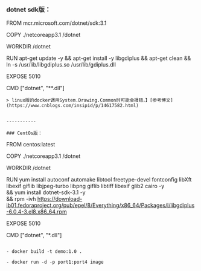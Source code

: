 ### dotnet sdk版：
FROM  mcr.microsoft.com/dotnet/sdk:3.1

COPY ./netcoreapp3.1 /dotnet

WORKDIR /dotnet

RUN apt-get update -y && apt-get install -y libgdiplus && apt-get clean && ln -s /usr/lib/libgdiplus.so /usr/lib/gdiplus.dll

EXPOSE 5010

CMD ["dotnet", "**.dll"]
```
> linux版的docker调用System.Drawing.Common时可能会报错，】[参考博文](https://www.cnblogs.com/insipid/p/14617582.html)


-----------

### CentOs版：
```
FROM centos:latest

COPY ./netcoreapp3.1 /dotnet

WORKDIR /dotnet

RUN yum install autoconf automake libtool freetype-devel fontconfig libXft libexif giflib libjpeg-turbo libpng giflib libtiff libexif glib2 cairo -y \
&& yum install dotnet-sdk-3.1 -y \
        && rpm -ivh https://download-ib01.fedoraproject.org/pub/epel/8/Everything/x86_64/Packages/l/libgdiplus-6.0.4-3.el8.x86_64.rpm

EXPOSE 5010

CMD ["dotnet", "*.dll"]   
```

- docker build -t demo:1.0 .

- docker run -d -p port1:port4 image 
